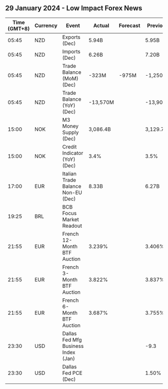 ## 29 January 2024 - Low Impact Forex News

| Time (GMT+8) | Currency | Event | Actual | Forecast | Previous |
|------|----------|-------|--------|----------|----------|
| 05:45 | NZD | Exports (Dec) | 5.94B |  | 5.95B |
| 05:45 | NZD | Imports (Dec) | 6.26B |  | 7.20B |
| 05:45 | NZD | Trade Balance (MoM) (Dec) | -323M | -975M | -1,250M |
| 05:45 | NZD | Trade Balance (YoY) (Dec) | -13,570M |  | -13,900M |
| 15:00 | NOK | M3 Money Supply (Dec) | 3,086.4B |  | 3,129.7B |
| 15:00 | NOK | Credit Indicator (YoY) (Dec) | 3.4% |  | 3.5% |
| 17:00 | EUR | Italian Trade Balance Non-EU (Dec) | 8.33B |  | 6.27B |
| 19:25 | BRL | BCB Focus Market Readout |  |  |  |
| 21:55 | EUR | French 12-Month BTF Auction | 3.239% |  | 3.406% |
| 21:55 | EUR | French 3-Month BTF Auction | 3.822% |  | 3.837% |
| 21:55 | EUR | French 6-Month BTF Auction | 3.687% |  | 3.755% |
| 23:30 | USD | Dallas Fed Mfg Business Index (Jan) |  |  | -9.3 |
| 23:30 | USD | Dallas Fed PCE (Dec) |  |  | 1.50% |
